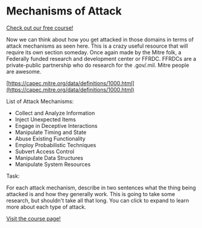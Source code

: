 # Mechanisms of Attack

[Check out our free course!](https://academy.hoppersroppers.org/mod/page/view.php?id=908)

Now we can think about how you get attacked in those domains in terms of attack mechanisms as seen here. This is a crazy useful resource that will require its own section someday. Once again made by the Mitre folk, a Federally funded research and development center or FFRDC. FFRDCs are a private-public partnership who do research for the .gov/.mil. Mitre people are awesome.


[https://capec.mitre.org/data/definitions/1000.html](https://capec.mitre.org/data/definitions/1000.html)

List of Attack Mechanisms:

* Collect and Analyze Information 
* Inject Unexpected Items 
* Engage in Deceptive Interactions 
* Manipulate Timing and State
* Abuse Existing Functionality
* Employ Probabilistic Techniques 
* Subvert Access Control 
* Manipulate Data Structures 
* Manipulate System Resources 

Task: 

For each attack mechanism, describe in two sentences what the thing being attacked is and how they generally work. This is going to take some research, but shouldn't take all that long. You can click to expand to learn more about each type of attack. 

[Visit the course page!](https://academy.hoppersroppers.org/mod/assign/view.php?id=908)
 